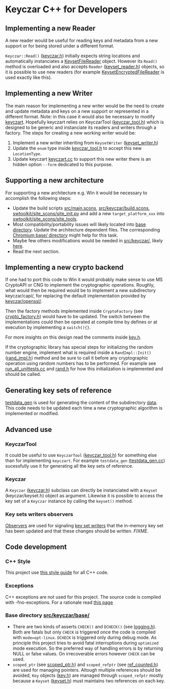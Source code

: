 

# Keyczar C++ for Developers #

## Implementing a new Reader ##

A new reader would be useful for reading keys and metadata from a new support
or for being stored under a different format.

`Keyczar::Read()` ([keyczar.h](http://keyczar.googlecode.com/git/cpp/src/keyczar/keyczar.h)) initially expects string locations and
automatically instanciates a [KeysetFileReader](http://keyczar.googlecode.com/git/cpp/src/keyczar/rw/keyset_file_reader.h) object. However its `Read()`
method is overloaded and also accepts `Reader` ([keyset\_reader.h](http://keyczar.googlecode.com/git/cpp/src/keyczar/rw/keyset_reader.h)) objects,
so it is possible to use new readers (for example [KeysetEncryptedFileReader](http://keyczar.googlecode.com/git/cpp/src/keyczar/rw/keyset_encrypted_file_reader.h) is
used exactly like this).

## Implementing a new Writer ##

The main reason for implementing a new writer would be the need to create
and update metadata and keys on a new support or represented in a different
format. Note: in this case it would also be necessary to modify [keyczart](http://keyczar.googlecode.com/git/cpp/src/keyczar/keyczar_tool/keyczart.cc). Hopefully
keyczart relies on KeyczarTool ([keyczar\_tool.h](http://keyczar.googlecode.com/git/cpp/src/keyczar/keyczar_tool/keyczar_tool.h)) which is designed to
be generic and instanciate its readers and writers through a factory. The steps
for creating a new working writer would be:

  1. Implement a new writer inheriting from `KeysetWriter` ([keyset\_writer.h](http://keyczar.googlecode.com/git/cpp/src/keyczar/rw/keyset_writer.h))
  1. Update the `enum` type inside [keyczar\_tool.h](http://keyczar.googlecode.com/git/cpp/src/keyczar/keyczar_tool/keyczar_tool.h) to accept this new `LocationType`.
  1. Update keyczart [keyczart.cc](http://keyczar.googlecode.com/git/cpp/src/keyczar/keyczar_tool/keyczart.cc) to support this new writer there is an hidden option `--form` dedicated to this purpose.

## Supporting a new architecture ##

For supporting a new architecture e.g. Win it would be necessary to
accomplish the following steps:

  * Update the build scripts [src/main.scons](http://keyczar.googlecode.com/git/cpp/src/main.scons), [src/keyczar/build.scons](http://keyczar.googlecode.com/git/cpp/src/base/build.scons), [swtoolkit/site\_scons/site\_init.py](http://keyczar.googlecode.com/git/cpp/src/tools/swtoolkit/site_scons/site_init.py) and add a new `target_platform_xxx` into [swtoolkit/site\_scons/site\_tools](http://code.google.com/p/keyczar/source/browse/trunk#trunk/cpp/src/tools/swtoolkit/site_scons/site_tools).
  * Most compatibility/portability issues will likely located into [base directory](http://code.google.com/p/keyczar/source/browse/trunk#trunk/cpp/src/keyczar/base). Update the architecture dependent files. The corresponding [Chromium base/ directory](http://src.chromium.org/viewvc/chrome/branches/chrome_official_branch/src/base/) might help for this task.
  * Maybe few others modifications would be needed in [src/keyczar/](http://keyczar.googlecode.com/git/cpp/src/#src/keyczar), likely [here](http://keyczar.googlecode.com/git/cpp/src/keyczar/openssl/rand.cc).
  * Read the next section.

## Implementing a new crypto backend ##

If one had to port this code to Win it would probably make sense to use
MS CryptoAPI or CNG to implement the cryptographic operations. Roughly, what
would then be required would be to implement a new subdirectory keyczar/capi/,
for replacing the default implementation provided by [keyczar/openssl/](http://code.google.com/p/keyczar/source/browse/trunk#trunk/cpp/src/keyczar/openssl).

Then the factory methods implemented inside `CryptoFactory` (see
[crypto\_factory.h](http://keyczar.googlecode.com/git/cpp/src/keyczar/crypto_factory.h)) would have to be updated. The switch between the
implementations could then be operated at compile time by defines or at execution
by implementing a `switch(){}`.

For more insights on this design read the comments inside [key.h](http://keyczar.googlecode.com/git/cpp/src/keyczar/key.h).

If the cryptographic library has special steps for initializing the random
number engine, implement what is required inside a `RandImpl::Init()`
([rand\_impl.h](http://keyczar.googlecode.com/git/cpp/src/keyczar/rand_impl.h)) method and be sure to call it before any cryptographic
operation using random numbers has to be performed. For example see
[run\_all\_unittests.cc](http://keyczar.googlecode.com/git/cpp/src/keyczar/run_all_unittests.cc) and [rand.h](http://keyczar.googlecode.com/git/cpp/src/keyczar/openssl/rand.h) for how this
initialization is implemented and should be called.


## Generating key sets of reference ##

[testdata\_gen](http://keyczar.googlecode.com/git/cpp/src/keyczar/keyczar_tool/testdata_gen.cc) is used for generating the content of the
subdirectory [data](http://code.google.com/p/keyczar/source/browse/trunk#trunk/cpp/src/keyczar/data). This code needs to be updated each time a new
cryptographic algorithm is implemented or modified.


## Advanced use ##

### KeyczarTool ###

It could be useful to use `KeyczarTool` ([keyczar\_tool.h](http://keyczar.googlecode.com/git/cpp/src/keyczar/keyczar_tool/keyczar_tool.h)) for something else
than for implementing `keyczart`. For example `testdata_gen`
([testdata\_gen.cc](http://keyczar.googlecode.com/git/cpp/src/keyczar/keyczar_tool/testdata_gen.cc)) sucessfully use it for generating all the key sets
of reference.

### Keyczar ###

A `Keyczar` ([keyczar.h](http://keyczar.googlecode.com/git/cpp/src/keyczar/keyczar.h)) subclass can directly be instanciated with a `Keyset`
(keyczar/keyset.h) object as argument. Likewise it is possible to access the
key set of a `Keyczar` instance by calling the `keyset()` method.

### Key sets writers observers ###

[Observers](http://keyczar.googlecode.com/git/cpp/src/base/observer_list.h) are used for signaling [key set writers](http://keyczar.googlecode.com/git/cpp/src/keyczar/rw/keyset_writer.h) that the in-memory key set has been updated and that these changes should be written. _FIXME_.


## Code development ##

### C++ Style ###

This project use [this style guide](http://google-styleguide.googlecode.com/svn/trunk/cppguide.xml) for all C++ code.


### Exceptions ###

C++ exceptions are not used for this project. The source code is compiled
with -fno-exceptions. For a rationale read [this page](http://google-styleguide.googlecode.com/svn/trunk/cppguide.xml#Exceptions)



### Base directory [src/keyczar/base/](http://keyczar.googlecode.com/git/cpp/src/keyczar/#keyczar/base) ###

  * There are two kinds of asserts `CHECK()` and `DCHECK()` (see [logging.h](http://keyczar.googlecode.com/git/cpp/src/keyczar/base/logging.h)). Both are fatals but only `CHECK` is triggered once the code is compiled with `mode=opt-linux`. `DCHECK` is triggered only during debug mode. As principle this project tries to avoid fatal interruptions during `optimized` mode execution. So the preferred way of handling errors is by returning NULL or false values. On irrecoverable errors however `CHECK` can be used.
  * `scoped_ptr` (see [scoped\_ptr.h](http://keyczar.googlecode.com/git/cpp/src/base/keyczar/scoped_ptr.h)) and `scoped_refptr` (see [ref\_counted.h](http://keyczar.googlecode.com/git/cpp/src/keyczar/base/ref_counted.h)) are used for managing pointers. Altough multiple references should be avoided, `Key` objects ([key.h](http://keyczar.googlecode.com/git/cpp/src/keyczar/key.h)) are managed through `scoped_refptr` mostly because a `Keyset` ([keyset.h](http://keyczar.googlecode.com/git/cpp/src/keyczar/keyset.h)) must maintains two references on each key.